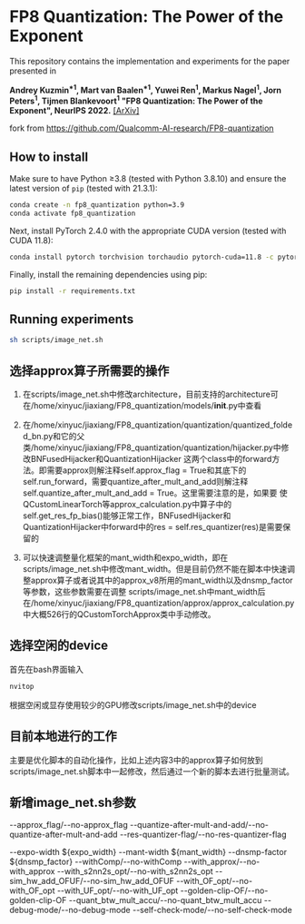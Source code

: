 # FP8 Quantization: The Power of the Exponent
This repository contains the implementation and experiments for the paper presented in

**Andrey Kuzmin<sup>\*1</sup>, Mart van Baalen<sup>\*1</sup>,  Yuwei Ren<sup>1</sup>, 
Markus Nagel<sup>1</sup>, Jorn Peters<sup>1</sup>, Tijmen Blankevoort<sup>1</sup> "FP8 Quantization: The Power of the Exponent", NeurIPS 
2022.** [[ArXiv]](https://arxiv.org/abs/2208.09225)

fork from https://github.com/Qualcomm-AI-research/FP8-quantization



## How to install
Make sure to have Python ≥3.8 (tested with Python 3.8.10) and 
ensure the latest version of `pip` (tested with 21.3.1):
```bash
conda create -n fp8_quantization python=3.9
conda activate fp8_quantization
```

Next, install PyTorch 2.4.0 with the appropriate CUDA version (tested with CUDA 11.8):
```bash
conda install pytorch torchvision torchaudio pytorch-cuda=11.8 -c pytorch -c nvidia
```

Finally, install the remaining dependencies using pip:
```bash
pip install -r requirements.txt
```


## Running experiments
```bash
sh scripts/image_net.sh
 ```


## 选择approx算子所需要的操作
1. 在scripts/image_net.sh中修改architecture，目前支持的architecture可在/home/xinyuc/jiaxiang/FP8_quantization/models/__init__.py中查看

2. 在/home/xinyuc/jiaxiang/FP8_quantization/quantization/quantized_folded_bn.py和它的父类/home/xinyuc/jiaxiang/FP8_quantization/quantization/hijacker.py中修改BNFusedHijacker和QuantizationHijacker
这两个class中的forward方法。即需要approx则解注释self.approx_flag = True和其底下的self.run_forward，需要quantize_after_mult_and_add则解注释self.quantize_after_mult_and_add = True。这里需要注意的是，如果要
使QCustomLinearTorch等approx_calculation.py中算子中的self.get_res_fp_bias()能够正常工作，BNFusedHijacker和QuantizationHijacker中forward中的res = self.res_quantizer(res)是需要保留的

3. 可以快速调整量化框架的mant_width和expo_width，即在scripts/image_net.sh中修改mant_width。但是目前仍然不能在脚本中快速调整approx算子或者说其中的approx_v8所用的mant_width以及dnsmp_factor等参数，这些参数需要在调整
scripts/image_net.sh中mant_width后在/home/xinyuc/jiaxiang/FP8_quantization/approx/approx_calculation.py中大概526行的QCustomTorchApprox类中手动修改。

## 选择空闲的device
首先在bash界面输入
```bash
nvitop
```
根据空闲或显存使用较少的GPU修改scripts/image_net.sh中的device

## 目前本地进行的工作
主要是优化脚本的自动化操作，比如上述内容3中的approx算子如何放到scripts/image_net.sh脚本中一起修改，然后通过一个新的脚本去进行批量测试。


## 新增image_net.sh参数
--approx_flag/--no-approx_flag
--quantize-after-mult-and-add/--no-quantize-after-mult-and-add
--res-quantizer-flag/--no-res-quantizer-flag

--expo-width ${expo_width}
--mant-width ${mant_width}
--dnsmp-factor ${dnsmp_factor}
--withComp/--no-withComp
--with_approx/--no-with_approx
--with_s2nn2s_opt/--no-with_s2nn2s_opt
--sim_hw_add_OFUF/--no-sim_hw_add_OFUF
--with_OF_opt/--no-with_OF_opt
--with_UF_opt/--no-with_UF_opt
--golden-clip-OF/--no-golden-clip-OF
--quant_btw_mult_accu/--no-quant_btw_mult_accu
--debug-mode/--no-debug-mode
--self-check-mode/--no-self-check-mode
